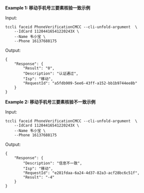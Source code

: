 **Example 1: 移动手机号三要素核验一致示例**



Input: 

```
tccli faceid PhoneVerificationCMCC --cli-unfold-argument  \
    --IdCard 11204416541220243X \
    --Name 韦小宝 \
    --Phone 16137688175
```

Output: 
```
{
    "Response": {
        "Result": "0",
        "Description": "认证通过",
        "Isp": "移动",
        "RequestId": "a5fdb909-5ee6-43ff-a152-bb1b9744ee8b"
    }
}
```

**Example 2: 移动手机号三要素核验不一致示例**



Input: 

```
tccli faceid PhoneVerificationCMCC --cli-unfold-argument  \
    --IdCard 11204416541220243X \
    --Name 韦小宝 \
    --Phone 16137688175
```

Output: 
```
{
    "Response": {
        "Description": "信息不一致",
        "Isp": "移动",
        "RequestId": "e281fdaa-6a24-4d37-82a3-acf28bc6c51f",
        "Result": "-4"
    }
}
```

